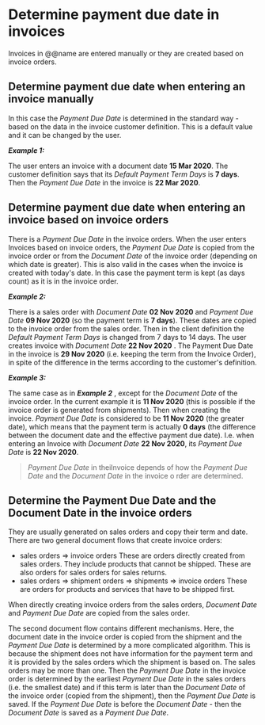 # Determine payment due date in invoices

Invoices in @@name are entered manually or they are created based on invoice orders.


## Determine payment due date when entering an invoice manually

In this case the *Payment Due Date* is determined in the standard way - based on the data in the invoice customer definition. This is a default value and it can be changed by the user.


***Example 1:***

The user enters an invoice with a document date **15 Mar 2020**. The customer definition says that its *Default Payment Term Days* is **7 days**. Then the *Payment Due Date* in the invoice is **22 Mar 2020**.


## Determine payment due date when entering an invoice based on invoice orders

There is a *Payment Due Date* in the invoice orders. When the user enters Invoices based on invoice orders, the *Payment Due Date* is copied from the invoice order or from the *Document Date* of the invoice order (depending on which date is greater). This is also valid in the cases when the invoice is created with today's date. In this case the payment term is kept (as days count) as it is in the invoice order.


***Example 2:***

There is a sales order with *Document Date* **02 Nov 2020** and *Payment Due Date*  **09 Nov 2020** (so the payment term is **7 days**). These dates are copied to the invoice order from the sales order. Then in the client definition the *Default Payment Term Days* is changed from 7 days to 14 days. The user creates invoice with *Document Date* **22 Nov 2020** . The Payment Due Date in the invoice is **29 Nov 2020** (i.e. keeping the term from the Invoice Order), in spite of the difference in the terms according to the customer's definition.


***Example 3:***

The same case as in ***Example 2*** , except for the *Document Date* of the invoice order. In the current example it is **11 Nov 2020** (this is possible if the invoice order is generated from shipments). Then when creating the invoice. *Payment Due Date* is considered to be **11 Nov 2020** (the greater date), which means that the payment term is actually **0 days** (the difference between the document date and the effective payment due date). I.e. when  entering an Invoice with *Document Date* **22 Nov 2020**, its *Payment Due Date* is **22 Nov 2020**.


>  *Payment Due Date* in theiInvoice depends of how the *Payment Due Date* and the *Document Date* in the invoice o rder are determined.


## Determine the Payment Due Date and the Document Date in the invoice orders

They are usually generated on sales orders and copy their term and date. There are two general document flows that create invoice orders:


- sales orders => invoice orders
These are orders directly created from sales orders. They include products that cannot be shipped. These are also orders for sales orders for sales returns.
- sales orders => shipment orders => shipments => invoice orders
These are orders for products and services that have to be shipped first.

When directly creating invoice orders from the sales orders, *Document Date* and  *Payment Due Date* are copied from the sales order.


The second document flow contains different mechanisms. Here, the document date in the invoice order is copied from the shipment and the *Payment Due Date* is determined by a more complicated algorithm. This is because the shipment does not have information for the payment term and it is provided by the sales orders which the shipment is based on. The sales orders may be more than one. Then the *Payment Due Date* in the invoice order is determined by the earliest *Payment Due Date* in the sales orders (i.e. the smallest date) and if this term is later than the *Document Date* of the invoice order (copied from the shipment), then the *Payment Due Date* is saved. If the *Payment Due Date* is before the *Document Date* - then the *Document Date* is saved as a *Payment Due Date*.
